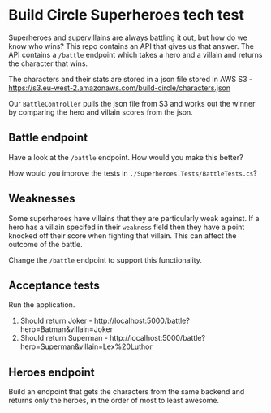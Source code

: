 # Build Circle Superheroes tech test

Superheroes and supervillains are always battling it out, but how do we know who wins? This repo contains an API that gives us that answer. The API contains a `/battle` endpoint which takes a hero and a villain and returns the character that wins. 

The characters and their stats are stored in a json file stored in AWS S3 - https://s3.eu-west-2.amazonaws.com/build-circle/characters.json

Our `BattleController` pulls the json file from S3 and works out the winner by comparing the hero and villain scores from the json.

## Battle endpoint

Have a look at the `/battle` endpoint. How would you make this better?

How would you improve the tests in `./Superheroes.Tests/BattleTests.cs`?


## Weaknesses

Some superheroes have villains that they are particularly weak against. If a hero has a villain specifed in their `weakness` field then they have a point knocked off their score when fighting that villain. This can affect the outcome of the battle.

Change the `/battle` endpoint to support this functionality.


## Acceptance tests

Run the application.

1. Should return Joker - http://localhost:5000/battle?hero=Batman&villain=Joker
2. Should return Superman - http://localhost:5000/battle?hero=Superman&villain=Lex%20Luthor


## Heroes endpoint

Build an endpoint that gets the characters from the same backend and returns only the heroes, in the order of most to least awesome.

